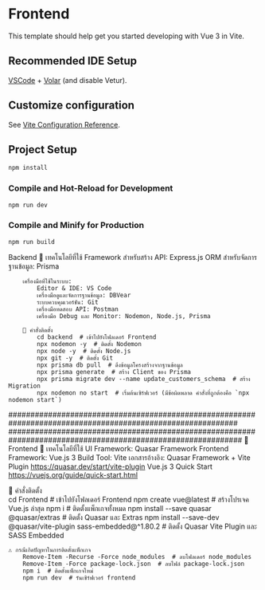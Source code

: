 # Frontend

This template should help get you started developing with Vue 3 in Vite.

## Recommended IDE Setup

[VSCode](https://code.visualstudio.com/) + [Volar](https://marketplace.visualstudio.com/items?itemName=Vue.volar) (and disable Vetur).

## Customize configuration

See [Vite Configuration Reference](https://vite.dev/config/).

## Project Setup

```sh
npm install
```

### Compile and Hot-Reload for Development

```sh
npm run dev
```

### Compile and Minify for Production

```sh
npm run build
```



 Backend
        📌 เทคโนโลยีที่ใช้
        Framework 
            สำหรับสร้าง API: Express.js
            ORM สำหรับจัดการฐานข้อมูล: Prisma
            
        เครื่องมือที่ใช้ในระบบ:
            Editor & IDE: VS Code
            เครื่องมือดูและจัดการฐานข้อมูล: DBVear
            ระบบควบคุมเวอร์ชัน: Git
            เครื่องมือทดสอบ API: Postman
            เครื่องมือ Debug และ Monitor: Nodemon, Node.js, Prisma

        📌 คำสั่งติดตั้ง
            cd backend  # เข้าไปยังโฟลเดอร์ Frontend
            npx nodemon -y  # ติดตั้ง Nodemon
            npx node -y  # ติดตั้ง Node.js
            npx git -y  # ติดตั้ง Git
            npx prisma db pull  # ดึงข้อมูลโครงสร้างจากฐานข้อมูล
            npx prisma generate  # สร้าง Client ของ Prisma
            npx prisma migrate dev --name update_customers_schema  # สร้าง Migration
            npx nodemon no start  # เริ่มต้นเซิร์ฟเวอร์ (มีข้อผิดพลาด คำสั่งที่ถูกต้องคือ `npx nodemon start`)

############################################################################################################
#############################################################################################################
🔹 Frontend
    📌 เทคโนโลยีที่ใช้
        UI Framework: Quasar Framework
        Frontend Framework: Vue.js 3
        Build Tool: Vite
    เอกสารอ้างอิง:
        Quasar Framework + Vite Plugin https://quasar.dev/start/vite-plugin
        Vue.js 3 Quick Start https://vuejs.org/guide/quick-start.html

   📌 คำสั่งติดตั้ง     
        cd Frontend  # เข้าไปยังโฟลเดอร์ Frontend
        npm create vue@latest  # สร้างโปรเจค Vue.js ล่าสุด
        npm i  # ติดตั้งแพ็กเกจทั้งหมด
        npm install --save quasar @quasar/extras  # ติดตั้ง Quasar และ Extras
        npm install --save-dev @quasar/vite-plugin sass-embedded@^1.80.2  # ติดตั้ง Quasar Vite Plugin และ SASS Embedded   

    ⚠️ กรณีเกิดปัญหาในการติดตั้งแพ็กเกจ
        Remove-Item -Recurse -Force node_modules  # ลบโฟลเดอร์ node_modules
        Remove-Item -Force package-lock.json  # ลบไฟล์ package-lock.json
        npm i  # ติดตั้งแพ็กเกจใหม่
        npm run dev  # รันเซิร์ฟเวอร์ frontend
